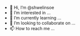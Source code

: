 - 👋 Hi, I’m @shwelinsoe
- 👀 I’m interested in ...
- 🌱 I’m currently learning ...
- 💞️ I’m looking to collaborate on ...
- 📫 How to reach me ...

<!---
shwelinsoe/shwelinsoe is a ✨ special ✨ repository because its `README.md` (this file) appears on your GitHub profile.
You can click the Preview link to take a look at your changes.
--->
